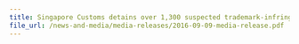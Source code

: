 ```yaml
---
title: Singapore Customs detains over 1,300 suspected trademark-infringing wallets, purses and bags
file_url: /news-and-media/media-releases/2016-09-09-media-release.pdf
---
```

